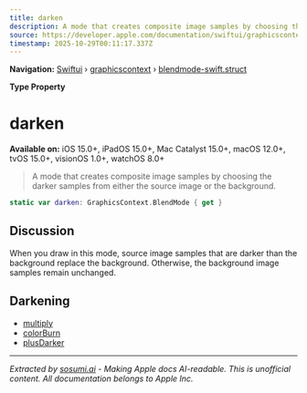```yaml
---
title: darken
description: A mode that creates composite image samples by choosing the darker samples from either the source image or the background.
source: https://developer.apple.com/documentation/swiftui/graphicscontext/blendmode-swift.struct/darken
timestamp: 2025-10-29T00:11:17.337Z
---
```


**Navigation:** [Swiftui](/documentation/swiftui) › [graphicscontext](/documentation/swiftui/graphicscontext) › [blendmode-swift.struct](/documentation/swiftui/graphicscontext/blendmode-swift.struct)

**Type Property**

# darken

**Available on:** iOS 15.0+, iPadOS 15.0+, Mac Catalyst 15.0+, macOS 12.0+, tvOS 15.0+, visionOS 1.0+, watchOS 8.0+

> A mode that creates composite image samples by choosing the darker samples from either the source image or the background.

```swift
static var darken: GraphicsContext.BlendMode { get }
```

## Discussion

When you draw in this mode, source image samples that are darker than the background replace the background. Otherwise, the background image samples remain unchanged.

## Darkening

- [multiply](/documentation/swiftui/graphicscontext/blendmode-swift.struct/multiply)
- [colorBurn](/documentation/swiftui/graphicscontext/blendmode-swift.struct/colorburn)
- [plusDarker](/documentation/swiftui/graphicscontext/blendmode-swift.struct/plusdarker)

---

*Extracted by [sosumi.ai](https://sosumi.ai) - Making Apple docs AI-readable.*
*This is unofficial content. All documentation belongs to Apple Inc.*
